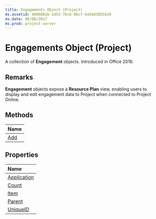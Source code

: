 ```yaml
---
title: Engagements Object (Project)
ms.assetid: 4986802b-1d53-7bc6-0bc7-6a5b83855628
ms.date: 06/08/2017
ms.prod: project-server
---
```



# Engagements Object (Project)

A collection of  **Engagement** objects. Introduced in Office 2016.
 


## Remarks

 **Engagement** objects expose a **Resource Plan** view, enabling users to display and edit engagement data to Project when connected to Project Online.
 

 

## Methods
<a name="methods"> </a>



|**Name**|
|:-----|
|[Add](Project.engagements.add.md)|

## Properties
<a name="properties"> </a>



|**Name**|
|:-----|
|[Application](Project.engagements.application.md)|
|[Count](Project.engagements.count.md)|
|[Item](Project.engagements.item.md)|
|[Parent](Project.engagements.parent.md)|
|[UniqueID](Project.engagements.uniqueid.md)|

